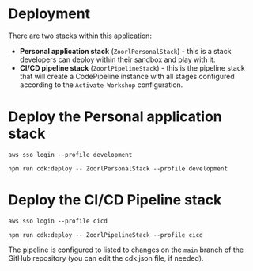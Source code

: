 # Deployment

There are two stacks within this application:
- **Personal application stack** (`ZoorlPersonalStack`) - this is a stack
developers can deploy within their sandbox and play with it.
- **CI/CD pipeline stack**  (`ZoorlPipelineStack`) - this is the pipeline
stack that will create a CodePipeline instance with all stages configured
according to the `Activate Workshop` configuration.

# Deploy the Personal application stack

```
aws sso login --profile development

npm run cdk:deploy -- ZoorlPersonalStack --profile development
```

# Deploy the CI/CD Pipeline stack

```
aws sso login --profile cicd

npm run cdk:deploy -- ZoorlPipelineStack --profile cicd
```

The pipeline is configured to listed to changes on the `main` branch of 
the GitHub repository (you can edit the cdk.json file, if needed).
